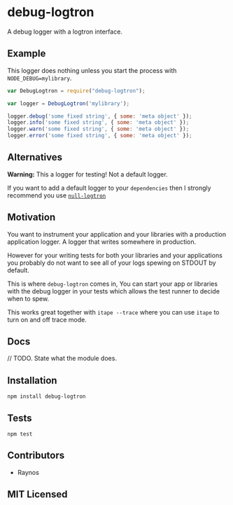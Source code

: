 # debug-logtron

<!--
    [![build status][build-png]][build]
    [![Coverage Status][cover-png]][cover]
    [![Davis Dependency status][dep-png]][dep]
-->

<!-- [![NPM][npm-png]][npm] -->

A debug logger with a logtron interface.

## Example

This logger does nothing unless you start the process with
  `NODE_DEBUG=mylibrary`.

```js
var DebugLogtron = require("debug-logtron");

var logger = DebugLogtron('mylibrary');

logger.debug('some fixed string', { some: 'meta object' });
logger.info('some fixed string', { some: 'meta object' });
logger.warn('some fixed string', { some: 'meta object' });
logger.error('some fixed string', { some: 'meta object' });
```

## Alternatives

**Warning:** This a logger for testing! Not a default logger.

If you want to add a default logger to your `dependencies` 
  then I strongly recommend you use [`null-logtron`][null-logtron]
## Motivation

You want to instrument your application and your libraries
  with a production application logger. A logger that writes
  somewhere in production.

However for your writing tests for both your libraries and
  your applications you probably do not want to see all of your
  logs spewing on STDOUT by default.

This is where `debug-logtron` comes in, You can start your app
  or libraries with the debug logger in your tests which allows
  the test runner to decide when to spew.

This works great together with `itape --trace` where you can
  use `itape` to turn on and off trace mode.

## Docs

// TODO. State what the module does.

## Installation

`npm install debug-logtron`

## Tests

`npm test`

## Contributors

 - Raynos

## MIT Licensed

  [build-png]: https://secure.travis-ci.org/Raynos/debug-logtron.png
  [build]: https://travis-ci.org/Raynos/debug-logtron
  [cover-png]: https://coveralls.io/repos/Raynos/debug-logtron/badge.png
  [cover]: https://coveralls.io/r/Raynos/debug-logtron
  [dep-png]: https://david-dm.org/Raynos/debug-logtron.png
  [dep]: https://david-dm.org/Raynos/debug-logtron
  [npm-png]: https://nodei.co/npm/debug-logtron.png?stars&downloads
  [npm]: https://nodei.co/npm/debug-logtron
  [null-logtron]: https://github.com/Raynos/null-logtron
